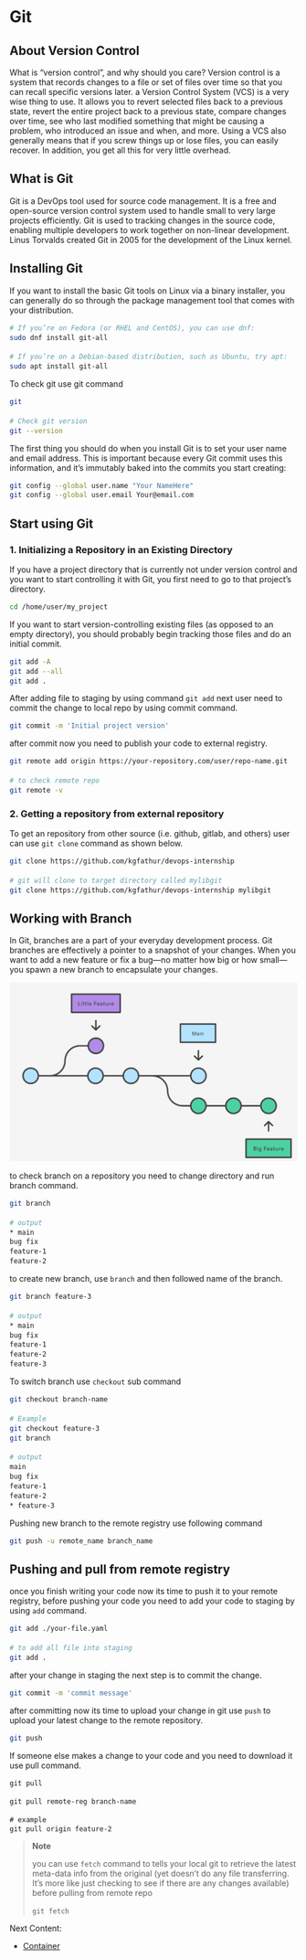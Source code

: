 # Git

## About Version Control

What is “version control”, and why should you care? Version control is a system that records changes to a file or set of files over time so that you can recall specific versions later. a Version Control System (VCS) is a very wise thing to use. It allows you to revert selected files back to a previous state, revert the entire project back to a previous state, compare changes over time, see who last modified something that might be causing a problem, who introduced an issue and when, and more. Using a VCS also generally means that if you screw things up or lose files, you can easily recover. In addition, you get all this for very little overhead.

## What is Git

Git is a DevOps tool used for source code management. It is a free and open-source version control system used to handle small to very large projects efficiently. Git is used to tracking changes in the source code, enabling multiple developers to work together on non-linear development. Linus Torvalds created Git in 2005 for the development of the Linux kernel.

## Installing Git

If you want to install the basic Git tools on Linux via a binary installer, you can generally do so through the package management tool that comes with your distribution.

```bash
# If you’re on Fedora (or RHEL and CentOS), you can use dnf:
sudo dnf install git-all

# If you’re on a Debian-based distribution, such as Ubuntu, try apt:
sudo apt install git-all
```

To check git use git command

```bash
git

# Check git version
git --version
```

The first thing you should do when you install Git is to set your user name and email address. This is important because every Git commit uses this information, and it’s immutably baked into the commits you start creating:

```bash
git config --global user.name "Your NameHere"
git config --global user.email Your@email.com
```

## Start using Git

### 1. Initializing a Repository in an Existing Directory

If you have a project directory that is currently not under version control and you want to start controlling it with Git, you first need to go to that project’s directory.

```bash
cd /home/user/my_project
```

If you want to start version-controlling existing files (as opposed to an empty directory), you should probably begin tracking those files and do an initial commit.

```bash
git add -A
git add --all
git add .
```

After adding file to staging by using command `git add` next user need to commit the change to local repo by using commit command.

```bash
git commit -m 'Initial project version'
```

after commit now you need to publish your code to external registry.

```bash
git remote add origin https://your-repository.com/user/repo-name.git

# to check remote repo
git remote -v
```

### 2. Getting a repository from external repository

To get an repository from other source (i.e. github, gitlab, and others) user can use `git clone` command as shown below.

```bash
git clone https://github.com/kgfathur/devops-internship

# git will clone to target directory called mylibgit
git clone https://github.com/kgfathur/devops-internship mylibgit
```

## Working with Branch

In Git, branches are a part of your everyday development process. Git branches are effectively a pointer to a snapshot of your changes. When you want to add a new feature or fix a bug—no matter how big or how small—you spawn a new branch to encapsulate your changes.

![branch](../images/git-branch.png)

to check branch on a repository you need to change directory and run branch command.

```bash
git branch

# output
* main
bug fix
feature-1
feature-2
```

to create new branch, use `branch` and then followed name of the branch.

```bash
git branch feature-3

# output
* main
bug fix
feature-1
feature-2
feature-3
```

To switch branch use `checkout` sub command

```bash
git checkout branch-name

# Example
git checkout feature-3
git branch

# output
main
bug fix
feature-1
feature-2
* feature-3
```

Pushing new branch to the remote registry use following command

```bash
git push -u remote_name branch_name
```

## Pushing and pull from remote registry

once you finish writing your code now its time to push it to your remote registry, before pushing your code you need to add your code to staging by using `add` command.

```bash
git add ./your-file.yaml

# to add all file into staging
git add .
```

after your change in staging the next step is to commit the change.

```bash
git commit -m 'commit message'
```

after committing now its time to upload your change in git use `push` to upload your latest change to the remote repository.

```bash
git push
```

If someone else makes a change to your code and you need to download it use pull command.

```git
git pull

git pull remote-reg branch-name

# example
git pull origin feature-2
```

> **Note**
>
> you can use `fetch` command to tells your local git to retrieve the latest meta-data info from the original (yet doesn’t do any file transferring. It’s more like just checking to see if there are any changes available) before pulling from remote repo
>
> `git fetch`

Next Content:

* [Container](../docs/03-container-intro.md)
